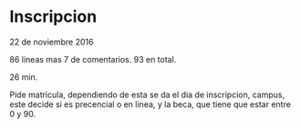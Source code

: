 # Inscripcion
22 de noviembre 2016

86 lineas mas 7 de comentarios. 93 en total.

26 min.

Pide matricula, dependiendo de esta se da el dia de inscripcion, campus, este decide si es precencial o en linea, y la beca, que tiene que estar entre 0 y 90.
